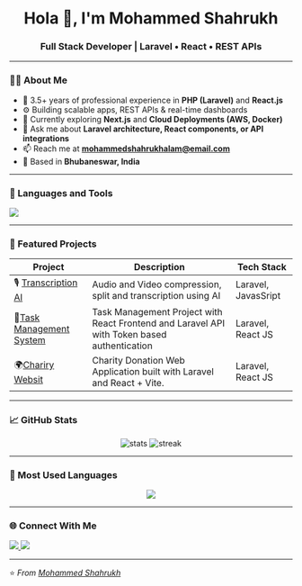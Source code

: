 <!-- Header -->
<h1 align="center">Hola 👋, I'm Mohammed Shahrukh</h1>
<h3 align="center">Full Stack Developer | Laravel • React • REST APIs</h3>

---

### 👨‍💻 About Me  
- 💼 3.5+ years of professional experience in **PHP (Laravel)** and **React.js**  
- ⚙️ Building scalable apps, REST APIs & real-time dashboards  
- 🌱 Currently exploring **Next.js** and **Cloud Deployments (AWS, Docker)**  
- 💬 Ask me about **Laravel architecture, React components, or API integrations**  
- 📫 Reach me at **mohammedshahrukhalam@email.com**  
- 📍 Based in **Bhubaneswar, India**

---

### 🧠 Languages and Tools  
<p align="left">
  <img src="https://skillicons.dev/icons?i=php,laravel,react,javascript,html,css,tailwind,mysql,git,github,vscode,aws" />
</p>

---

### 🚀 Featured Projects  
| Project | Description | Tech Stack |
|----------|--------------|------------|
| 🎙 [Transcription AI](https://github.com/shahrukh14/transcription-ai) | Audio and Video compression, split and transcription using AI | Laravel, JavasSript|
| 📝[Task Management System](https://github.com/shahrukh14/Task-Management-with-React-Laravel) | Task Management Project with React Frontend and Laravel API with Token based authentication | Laravel, React JS|
| 🌍[Chariry Websit](https://github.com/shahrukh14/charity-website) | Charity Donation Web Application built with Laravel and React + Vite. | Laravel, React JS|

---

### 📈 GitHub Stats  
<p align="center">
  <img src="https://github-readme-stats.vercel.app/api?username=shahrukh14&show_icons=true&theme=radical" alt="stats" />
  <img src="https://github-readme-streak-stats.herokuapp.com/?user=shahrukh14&theme=radical" alt="streak" />
</p>

---

### 🧩 Most Used Languages  
<p align="center">
  <img src="https://github-readme-stats.vercel.app/api/top-langs/?username=shahrukh14&layout=compact&theme=radical" />
</p>

---

### 🌐 Connect With Me  
<p align="left">
<a href="https://www.linkedin.com/in/mohammed-shahrukh-alam-6b5aa3234/" target="_blank">
  <img src="https://img.shields.io/badge/LinkedIn-blue?style=flat&logo=linkedin" />
</a>
<a href="mailto:mohammedshahrukhalam@gmail.com @email.com">
  <img src="https://img.shields.io/badge/Email-red?style=flat&logo=gmail" />
</a>
</p>

---

⭐️ *From [Mohammed Shahrukh](https://github.com/shahrukh14)*
